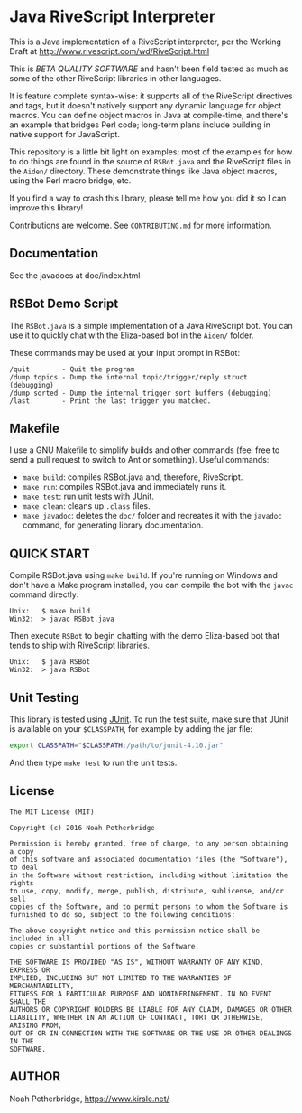 # Java RiveScript Interpreter

This is a Java implementation of a RiveScript interpreter, per the Working Draft
at http://www.rivescript.com/wd/RiveScript.html

This is *BETA QUALITY SOFTWARE* and hasn't been field tested as much as some of
the other RiveScript libraries in other languages.

It is feature complete syntax-wise: it supports all of the RiveScript directives
and tags, but it doesn't natively support any dynamic language for object macros.
You can define object macros in Java at compile-time, and there's an example
that bridges Perl code; long-term plans include building in native support for
JavaScript.

This repository is a little bit light on examples; most of the examples for how
to do things are found in the source of `RSBot.java` and the RiveScript files
in the `Aiden/` directory. These demonstrate things like Java object macros,
using the Perl macro bridge, etc.

If you find a way to crash this library, please tell me how you did it so I can
improve this library!

Contributions are welcome. See `CONTRIBUTING.md` for more information.

## Documentation

See the javadocs at doc/index.html

## RSBot Demo Script

The `RSBot.java` is a simple implementation of a Java RiveScript bot. You
can use it to quickly chat with the Eliza-based bot in the `Aiden/` folder.

These commands may be used at your input prompt in RSBot:

    /quit        - Quit the program
    /dump topics - Dump the internal topic/trigger/reply struct (debugging)
    /dump sorted - Dump the internal trigger sort buffers (debugging)
    /last        - Print the last trigger you matched.

## Makefile

I use a GNU Makefile to simplify builds and other commands (feel free to
send a pull request to switch to Ant or something). Useful commands:

* `make build`: compiles RSBot.java and, therefore, RiveScript.
* `make run`: compiles RSBot.java and immediately runs it.
* `make test`: run unit tests with JUnit.
* `make clean`: cleans up `.class` files.
* `make javadoc`: deletes the `doc/` folder and recreates it with the `javadoc`
  command, for generating library documentation.

## QUICK START

Compile RSBot.java using `make build`. If you're running on Windows and don't
have a Make program installed, you can compile the bot with the `javac` command
directly:

    Unix:   $ make build
    Win32:  > javac RSBot.java

Then execute `RSBot` to begin chatting with the demo Eliza-based bot that
tends to ship with RiveScript libraries.

    Unix:   $ java RSBot
    Win32:  > java RSBot

## Unit Testing

This library is tested using [JUnit](http://junit.org/). To run the test suite,
make sure that JUnit is available on your `$CLASSPATH`, for example by adding
the jar file:

```bash
export CLASSPATH="$CLASSPATH:/path/to/junit-4.10.jar"
```

And then type `make test` to run the unit tests.

## License

```
The MIT License (MIT)

Copyright (c) 2016 Noah Petherbridge

Permission is hereby granted, free of charge, to any person obtaining a copy
of this software and associated documentation files (the "Software"), to deal
in the Software without restriction, including without limitation the rights
to use, copy, modify, merge, publish, distribute, sublicense, and/or sell
copies of the Software, and to permit persons to whom the Software is
furnished to do so, subject to the following conditions:

The above copyright notice and this permission notice shall be included in all
copies or substantial portions of the Software.

THE SOFTWARE IS PROVIDED "AS IS", WITHOUT WARRANTY OF ANY KIND, EXPRESS OR
IMPLIED, INCLUDING BUT NOT LIMITED TO THE WARRANTIES OF MERCHANTABILITY,
FITNESS FOR A PARTICULAR PURPOSE AND NONINFRINGEMENT. IN NO EVENT SHALL THE
AUTHORS OR COPYRIGHT HOLDERS BE LIABLE FOR ANY CLAIM, DAMAGES OR OTHER
LIABILITY, WHETHER IN AN ACTION OF CONTRACT, TORT OR OTHERWISE, ARISING FROM,
OUT OF OR IN CONNECTION WITH THE SOFTWARE OR THE USE OR OTHER DEALINGS IN THE
SOFTWARE.
```

## AUTHOR

Noah Petherbridge, https://www.kirsle.net/
